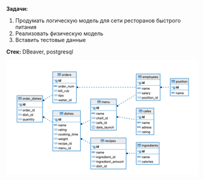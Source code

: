 

**Задачи:**   
1. Продумать логическую модель для сети ресторанов быстрого питания
2. Реализовать физическую модель
3. Вставить тестовые данные

**Стек:** DBeaver, postgresql

![](https://github.com/habbena/SQL/blob/main/images/cafes_LDM.png)


